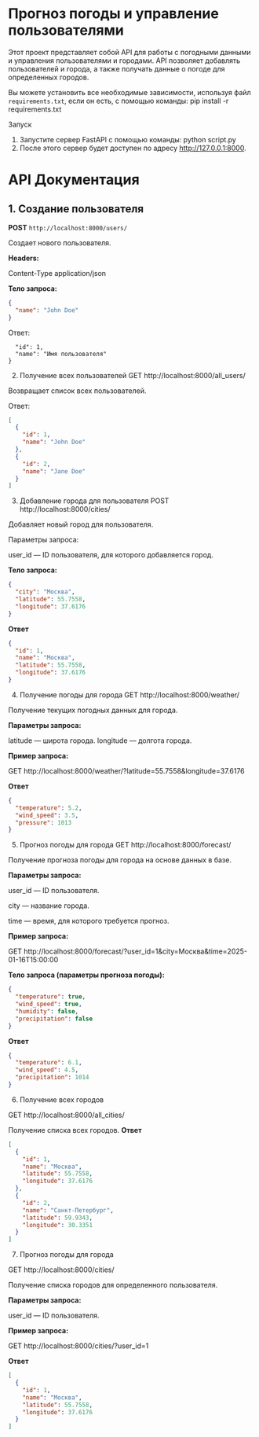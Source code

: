 # Прогноз погоды и управление пользователями

Этот проект представляет собой API для работы с погодными данными и управления пользователями и городами. API позволяет добавлять пользователей и города, а также получать данные о погоде для определенных городов.

Вы можете установить все необходимые зависимости, используя файл `requirements.txt`, если он есть, с помощью команды:
pip install -r requirements.txt


Запуск
1) Запустите сервер FastAPI с помощью команды:
python script.py
2) После этого сервер будет доступен по адресу http://127.0.0.1:8000.

# API Документация

## 1. Создание пользователя
**POST** `http://localhost:8000/users/`

Создает нового пользователя.

**Headers:**

Content-Type application/json

**Тело запроса:**
```json
{
  "name": "John Doe"
}
```
Ответ: 
``` json{
  "id": 1,
  "name": "Имя пользователя"
}
```
2. Получение всех пользователей
GET http://localhost:8000/all_users/

Возвращает список всех пользователей.

Ответ:
``` json
[
  {
    "id": 1,
    "name": "John Doe"
  },
  {
    "id": 2,
    "name": "Jane Doe"
  }
]
```
3. Добавление города для пользователя
POST http://localhost:8000/cities/

Добавляет новый город для пользователя.

Параметры запроса:

user_id — ID пользователя, для которого добавляется город.

**Тело запроса:**
```json
{
  "city": "Москва",
  "latitude": 55.7558,
  "longitude": 37.6176
}
```

**Ответ**
```json
{
  "id": 1,
  "name": "Москва",
  "latitude": 55.7558,
  "longitude": 37.6176
}

```
4. Получение погоды для города
GET http://localhost:8000/weather/

Получение текущих погодных данных для города.

**Параметры запроса:**

latitude — широта города.
longitude — долгота города.

**Пример запроса:**

GET http://localhost:8000/weather/?latitude=55.7558&longitude=37.6176

**Ответ**
```json
{
  "temperature": 5.2,
  "wind_speed": 3.5,
  "pressure": 1013
}
```
5. Прогноз погоды для города
GET http://localhost:8000/forecast/

Получение прогноза погоды для города на основе данных в базе.

**Параметры запроса:**

user_id — ID пользователя.

city — название города.

time — время, для которого требуется прогноз.

**Пример запроса:**

GET http://localhost:8000/forecast/?user_id=1&city=Москва&time=2025-01-16T15:00:00

**Тело запроса (параметры прогноза погоды):**
```json
{
  "temperature": true,
  "wind_speed": true,
  "humidity": false,
  "precipitation": false
}

```
**Ответ**
```json
{
  "temperature": 6.1,
  "wind_speed": 4.5,
  "precipitation": 1014
}
```
6. Получение всех городов


GET http://localhost:8000/all_cities/

Получение списка всех городов.
**Ответ**
```json
[
  {
    "id": 1,
    "name": "Москва",
    "latitude": 55.7558,
    "longitude": 37.6176
  },
  {
    "id": 2,
    "name": "Санкт-Петербург",
    "latitude": 59.9343,
    "longitude": 30.3351
  }
]

```
7. Прогноз погоды для города

GET http://localhost:8000/cities/

Получение списка городов для определенного пользователя.

**Параметры запроса:**

user_id — ID пользователя.

**Пример запроса:**

GET http://localhost:8000/cities/?user_id=1

**Ответ**
```json
[
  {
    "id": 1,
    "name": "Москва",
    "latitude": 55.7558,
    "longitude": 37.6176
  }
]

```
